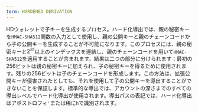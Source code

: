 ```yaml
---
term: HARDENED DERIVATION
---
```


HDウォレットで子キーを生成するプロセス。ハード化導出では、親の秘密キーを`HMAC-SHA512`関数の入力として使用し、親の公開キーと親のチェーンコードから子の公開キーを生成することが不可能になります。このプロセスには、親の秘密キーと$2^{31}$以上のインデックスを連結し、親のチェーンコードを用いて`HMAC-SHA512`を適用することが含まれます。結果は二つの部分に分けられます：最初の256ビットは親の秘密キーに加えられ、子の秘密キーを得るために使用されます。残りの256ビットは子のチェーンコードを形成します。この方法は、拡張公開キーが侵害されたとしても、それを使用して子の公開キーを導出することができないことを保証します。標準的な導出では、アカウントの深さまでのすべての導出レベルでハード化導出が使用されます。導出パスの表記では、ハード化導出はアポストロフィ`'`または稀に`h`で識別されます。